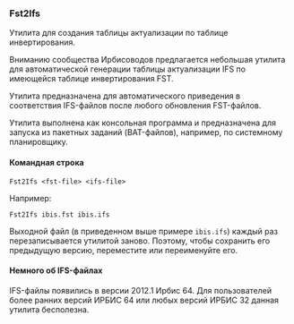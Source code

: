 ﻿### Fst2Ifs

Утилита для создания таблицы актуализации по таблице инвертирования.

Вниманию сообщества Ирбисоводов предлагается небольшая утилита для автоматической генерации таблицы актуализации IFS по имеющейся таблице инвертирования FST.

Утилита предназначена для автоматического приведения в соответствия IFS-файлов после любого обновления FST-файлов.

Утилита выполнена как консольная программа и предназначена для запуска из пакетных заданий (BAT-файлов), например, по системному планировщику.

#### Командная строка

```
Fst2Ifs <fst-file> <ifs-file>
```

Например:

```
Fst2Ifs ibis.fst ibis.ifs
```

Выходной файл (в приведенном выше примере `ibis.ifs`) каждый раз перезаписывается утилитой заново. Поэтому, чтобы сохранить его предыдущую версию, переместите или переименуйте его.

#### Немного об IFS-файлах

IFS-файлы появились в версии 2012.1 Ирбис 64. Для пользователей более ранних версий ИРБИС 64 или любых версий ИРБИС 32 данная утилита бесполезна.
